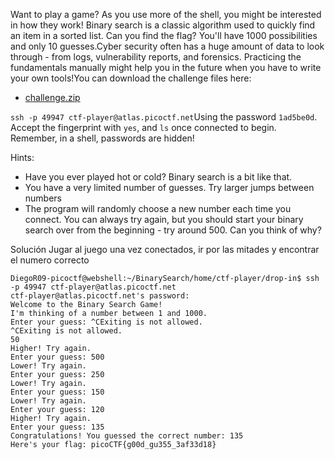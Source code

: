 Want to play a game? As you use more of the shell, you might be interested in how they work! Binary search is a classic algorithm used to quickly find an item in a sorted list. Can you find the flag? You'll have 1000 possibilities and only 10 guesses.Cyber security often has a huge amount of data to look through - from logs, vulnerability reports, and forensics. Practicing the fundamentals manually might help you in the future when you have to write your own tools!You can download the challenge files here:

- [challenge.zip](https://artifacts.picoctf.net/c_atlas/5/challenge.zip)

`ssh -p 49947 ctf-player@atlas.picoctf.net`Using the password `1ad5be0d`. Accept the fingerprint with `yes`, and `ls` once connected to begin. Remember, in a shell, passwords are hidden!

Hints:
- Have you ever played hot or cold? Binary search is a bit like that.
- You have a very limited number of guesses. Try larger jumps between numbers
- The program will randomly choose a new number each time you connect. You can always try again, but you should start your binary search over from the beginning - try around 500. Can you think of why?

Solución
Jugar al juego una vez conectados, ir por las mitades y encontrar el numero correcto
```
DiegoR09-picoctf@webshell:~/BinarySearch/home/ctf-player/drop-in$ ssh -p 49947 ctf-player@atlas.picoctf.net
ctf-player@atlas.picoctf.net's password: 
Welcome to the Binary Search Game!
I'm thinking of a number between 1 and 1000.
Enter your guess: ^CExiting is not allowed.
^CExiting is not allowed.
50
Higher! Try again.
Enter your guess: 500
Lower! Try again.
Enter your guess: 250
Lower! Try again.
Enter your guess: 150
Lower! Try again.
Enter your guess: 120
Higher! Try again.
Enter your guess: 135
Congratulations! You guessed the correct number: 135
Here's your flag: picoCTF{g00d_gu355_3af33d18}
```
